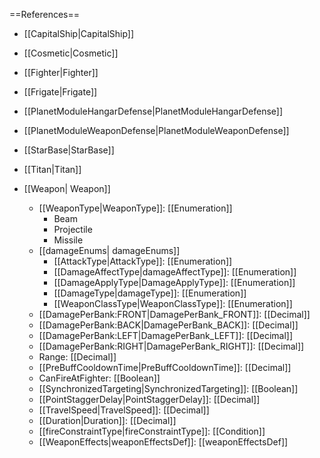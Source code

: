 ==References==
 * [[CapitalShip|CapitalShip]]
 * [[Cosmetic|Cosmetic]]
 * [[Fighter|Fighter]]
 * [[Frigate|Frigate]]
 * [[PlanetModuleHangarDefense|PlanetModuleHangarDefense]]
 * [[PlanetModuleWeaponDefense|PlanetModuleWeaponDefense]]
 * [[StarBase|StarBase]]
 * [[Titan|Titan]]

 * [[Weapon| Weapon]]
   * [[WeaponType|WeaponType]]: [[Enumeration]]
     * Beam
     * Projectile
     * Missile
   * [[damageEnums| damageEnums]]
     * [[AttackType|AttackType]]: [[Enumeration]]
     * [[DamageAffectType|damageAffectType]]: [[Enumeration]]
     * [[DamageApplyType|DamageApplyType]]: [[Enumeration]]
     * [[DamageType|damageType]]: [[Enumeration]]
     * [[WeaponClassType|WeaponClassType]]: [[Enumeration]]
   * [[DamagePerBank:FRONT|DamagePerBank_FRONT]]: [[Decimal]]
   * [[DamagePerBank:BACK|DamagePerBank_BACK]]: [[Decimal]]
   * [[DamagePerBank:LEFT|DamagePerBank_LEFT]]: [[Decimal]]
   * [[DamagePerBank:RIGHT|DamagePerBank_RIGHT]]: [[Decimal]]
   * Range: [[Decimal]]
   * [[PreBuffCooldownTime|PreBuffCooldownTime]]: [[Decimal]]
   * CanFireAtFighter: [[Boolean]]
   * [[SynchronizedTargeting|SynchronizedTargeting]]: [[Boolean]]
   * [[PointStaggerDelay|PointStaggerDelay]]: [[Decimal]]
   * [[TravelSpeed|TravelSpeed]]: [[Decimal]]
   * [[Duration|Duration]]: [[Decimal]]
   * [[fireConstraintType|fireConstraintType]]: [[Condition]]
   * [[WeaponEffects|weaponEffectsDef]]: [[weaponEffectsDef]]

